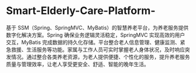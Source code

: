# Smart-Elderly-Care-Platform-
基于 SSM（Spring、SpringMVC、MyBatis）的智慧养老平台，为养老服务提供数字化解决方案。Spring 确保业务逻辑灵活稳定，SpringMVC 实现高效的用户交互，MyBatis 完成数据的持久化存储。平台整合老人信息管理、健康监测、紧急救援、生活服务等功能。家属与工作人员可实时掌握老人身体状况，及时响应突发情况。通过整合各类养老资源，为老人提供便捷、个性化的服务，提升养老服务质量与管理效率，让老人享受更安全、舒适、智能的晚年生活。 
